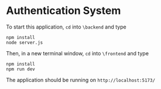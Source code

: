 # Authentication System

To start this application, `cd` into `\backend` and type 

```
npm install
node server.js
```

Then, in a new terminal window, `cd` into `\frontend` and type

```
npm install
npm run dev
```

The application should be running on `http://localhost:5173/`